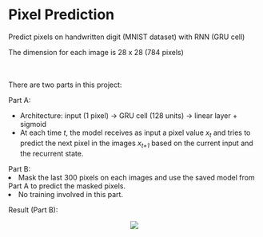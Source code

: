 # Pixel Prediction

Predict pixels on handwritten digit (MNIST dataset) with RNN (GRU cell)

The dimension for each image is 28 x 28 (784 pixels)

<br><br/>
There are two parts in this project:

<dl>
  <dt> Part A:</dt>
  <ul>
  <li>Architecture: input (1 pixel) &rarr; GRU cell (128 units) &rarr; linear layer + sigmoid</li>
  <li>At each time <i>t</i>, the model receives as input a pixel value <i>x<sub>t</sub></i> and tries to predict the next pixel in the images <i>x<sub>t+1</sub></i> based on the current input and the recurrent state.</li>
  </ul>
  
  <dt> Part B:</dt>
  <li>Mask the last 300 pixels on each images and use the saved model from Part A to predict the masked pixels.</li>
  <li>No training involved in this part.</li>
</dl>

<dt>Result (Part B):</dt>
<p align="center"> 
<img src="https://github.com/ykteh93/Deep_Reinforcement_Learning-Atari/blob/master/MsPacman/Graphs_and_Figure/Plot%20of%20Loss%20Over%201%20million%20Steps.png">
</p>
